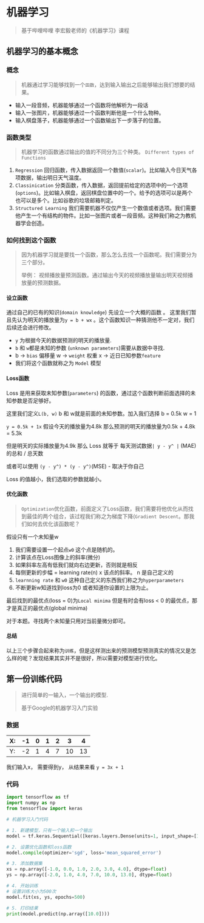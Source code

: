 # 机器学习

> 基于哔哩哔哩 李宏毅老师的《机器学习》课程

## 机器学习的基本概念

### 概念

> 机器通过学习能够找到一个`函数`，达到输入输出之后能够输出我们想要的结果。

- 输入一段音频，机器能够通过一个函数将他解析为一段话
- 输入一张图片，机器能够通过一个函数判断他是一个什么物种。
- 输入棋盘落子，机器能够通过一个函数输出下一步落子的位置。

### 函数类型

> 机器学习的函数通过输出的值的不同分为三个种类。 `Different types of Functions`

1. `Regression` 回归函数，传入数据返回一个数值(`scalar`)。比如输入今日天气各项数据，输出明日天气温度。
2. `Classinication` 分类函数，传入数据，返回提前给定的选项中的一个选项(`options`)。比如输入棋盘，返回棋盘位置中的一个。给予的选项可以是两个也可以是多个。比如谷歌的垃圾邮箱判定。
3. `Structured Learning` 我们需要机器不仅仅产生一个数值或者选项。我们需要他产生一个有结构的物件。比如一张图片或者一段音频。这种我们称之为教机器学会创造。

### 如何找到这个函数

> 因为机器学习就是要找一个函数，那么怎么去找一个函数呢。我们需要分为三个部分。
>
> 举例： 视频播放量预测函数。通过输出今天的视频播放量输出明天视频播放量的预测数据。

#### 设立函数

通过自己的已有的知识(`domain knowledge`) 先设立一个大概的函数 。 这里我们暂且先认为明天的播放量为`y = b + wx` 。这个函数知识一种猜测他不一定对，我们后续还会进行修改。

- `y` 为根据今天的数据预测的明天的播放量.
- `b` 和 `w`都是未知的参数 (`unknown parameters`)需要从数据中寻找.
- b -> `bias` 偏移量 w -> `weight` 权重 x -> 近日已知参数`feature`
- 我们将这个函数就称之为 `Model` 模型

#### Loss函数

Loss 是用来获取未知参数(`parameters`) 的函数，通过这个函数判断前面选择的未知参数是否足够好。

这里我们定义`L(b, w)` b 和 w就是前面的未知参数。加入我们选择 b = 0.5k w = 1

`y = 0.5k + 1x` 假设今天的播放量为4.8k 那么预测的明天的播放量为0.5k + 4.8k = 5.3k

但是明天的实际播放量为4.9k 那么 Loss 就等于 每天测试数据`| y - y^ |` (MAE)的总和 / 总天数

或者可以使用 `(y - y^) * (y - y^)`(MSE) - 取决于你自己

Loss 的值越小，我们选取的参数就越小。

#### 优化函数

> `Optimization`优化函数，前面定义了Loss函数，我们需要将他优化从而找到最佳的两个组合，该过程我们称之为梯度下降(`Gradient Descent`。那我们如何去优化该函数呢？

假设只有一个未知量w

1. 我们需要设置一个起点`w0` 这个点是随机的。
2. 计算该点在Loss图像上的斜率(微分)
3. 如果斜率左高有低我们就向右边更新，否则就是相反
4. 每侧更新的步幅 = learning rate(n) x 该点的斜率。 n 是自己定义的 
5. `learnning rate` 和 `w0` 这种自己定义的东西我们称之为`hyperparameters`
6. 不断更新w知道找到loss为0 或者知道你设置的上限为止。

最后找到的最优点(loss = 0)为`Local minima` 但是有时会有loss < 0 的最优点，那才是真正的最优点(global minima)

对于本题。寻找两个未知量只用对当前量微分即可。

#### 总结

以上三个步骤合起来称为`训练`，但是这样测出来的预测模型预测真实的情况又是怎么样的呢？发现结果其实并不是很好，所以需要对模型进行优化。



## 第一份训练代码

> 进行简单的一输入，一个输出的模型.
>
> 基于Google的机器学习入门实验

### 数据

| X:   | -1   | 0    | 1    | 2    | 3    | 4    |
| ---- | ---- | ---- | ---- | ---- | ---- | ---- |
| Y:   | -2   | 1    | 4    | 7    | 10   | 13   |

我们输入x， 需要得到y， 从结果来看 `y = 3x + 1`

### 代码

```python
import tensorflow as tf
import numpy as np
from tensorflow import keras

# 机器学习入门代码

# 1. 新建模型，只有一个输入和一个输出
model = tf.keras.Sequential([keras.layers.Dense(units=1, input_shape=[1])])

# 2. 设置优化函数和loss函数
model.compile(optimizer='sgd', loss='mean_squared_error')

# 3. 添加数据集
xs = np.array([-1.0, 0.0, 1.0, 2.0, 3.0, 4.0], dtype=float)
ys = np.array([-2.0, 1.0, 4.0, 7.0, 10.0, 13.0], dtype=float)

# 4. 开始训练
# 设置训练大小为500次
model.fit(xs, ys, epochs=500)

# 5. 打印结果
print(model.predict(np.array([10.0])))
```

